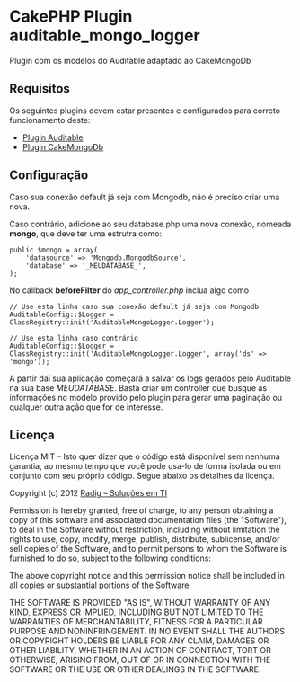 CakePHP Plugin auditable_mongo_logger
=====================================

Plugin com os modelos do Auditable adaptado ao CakeMongoDb

Requisitos
----------

Os seguintes plugins devem estar presentes e configurados para
correto funcionamento deste:

* [Plugin Auditable](https://github.com/radig/auditable)
* [Plugin CakeMongoDb](https://github.com/ichikaway/cakephp-mongodb)

Configuração
------------

Caso sua conexão default já seja com Mongodb, não é preciso criar uma nova.

Caso contrário, adicione ao seu database.php uma nova conexão, nomeada **mongo**, que
deve ter uma estrutra como:

    public $mongo = array(
        'datasource' => 'Mongodb.MongodbSource',
        'database' => '_MEUDATABASE_',
    );

No callback **beforeFilter** do *app_controller.php* inclua algo como

	// Use esta linha caso sua conexão default já seja com Mongodb
    AuditableConfig::$Logger = ClassRegistry::init('AuditableMongoLogger.Logger');

    // Use esta linha caso contrário
    AuditableConfig::$Logger = ClassRegistry::init('AuditableMongoLogger.Logger', array('ds' => 'mongo'));

A partir daí sua aplicação começará a salvar os logs gerados pelo Auditable na sua
base _MEUDATABASE_. Basta criar um controller que busque as informações no modelo
provido pelo plugin para gerar uma paginação ou qualquer outra ação que for de interesse.

Licença
-------

Licença MIT – Isto quer dizer que o código está disponível sem nenhuma garantia, ao mesmo tempo que você pode usa-lo de forma isolada ou em conjunto com seu próprio código.
Segue abaixo os detalhes da licença.

Copyright (c) 2012 [Radig – Soluções em TI](http://radig.com.br)

Permission is hereby granted, free of charge, to any person obtaining a copy of this software and associated documentation files (the "Software"), to deal in the Software without restriction, including without limitation the rights to use, copy, modify, merge, publish, distribute, sublicense, and/or sell copies of the Software, and to permit persons to whom the Software is furnished to do so, subject to the following conditions:

The above copyright notice and this permission notice shall be included in all copies or substantial portions of the Software.

THE SOFTWARE IS PROVIDED "AS IS", WITHOUT WARRANTY OF ANY KIND, EXPRESS OR IMPLIED, INCLUDING BUT NOT LIMITED TO THE WARRANTIES OF MERCHANTABILITY, FITNESS FOR A PARTICULAR PURPOSE AND NONINFRINGEMENT. IN NO EVENT SHALL THE AUTHORS OR COPYRIGHT HOLDERS BE LIABLE FOR ANY CLAIM, DAMAGES OR OTHER LIABILITY, WHETHER IN AN ACTION OF CONTRACT, TORT OR OTHERWISE, ARISING FROM, OUT OF OR IN CONNECTION WITH THE SOFTWARE OR THE USE OR OTHER DEALINGS IN THE SOFTWARE.
